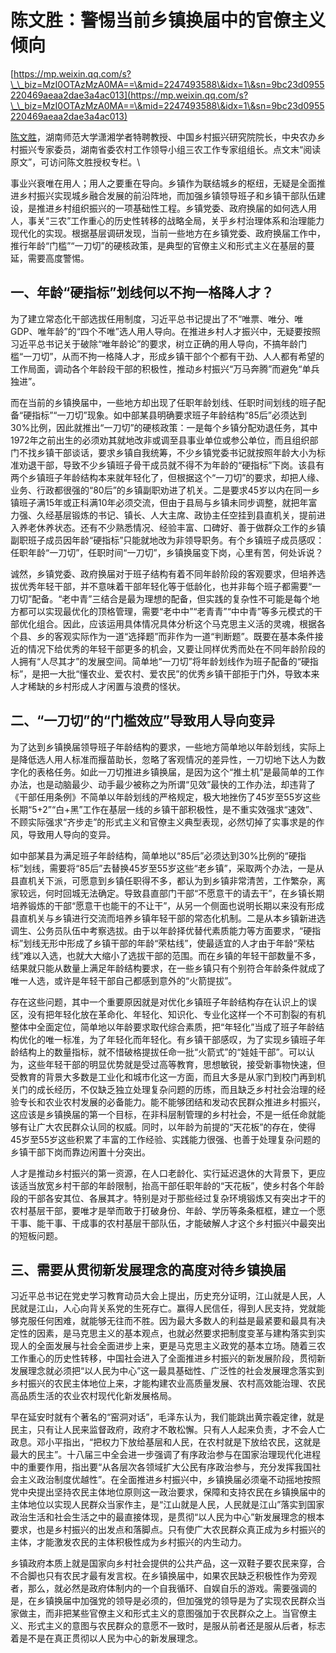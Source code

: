 # 陈文胜：警惕当前乡镇换届中的官僚主义倾向

[https://mp.weixin.qq.com/s?\_\_biz=MzI0OTAzMzA0MA==\&mid=2247493588\&idx=1\&sn=9bc23d0955220469aeaa2dae3a4ac013](https://mp.weixin.qq.com/s?\_\_biz=MzI0OTAzMzA0MA==\&mid=2247493588\&idx=1\&sn=9bc23d0955220469aeaa2dae3a4ac013)

[陈文胜](http://www.aisixiang.com/thinktank/ChenWenSheng.html)，湖南师范大学潇湘学者特聘教授、中国乡村振兴研究院院长，中央农办乡村振兴专家委员，湖南省委农村工作领导小组三农工作专家组组长。点文末“阅读原文”，可访问陈文胜授权专栏。\


事业兴衰唯在用人；用人之要重在导向。乡镇作为联结城乡的枢纽，无疑是全面推进乡村振兴实现城乡融合发展的前沿阵地，而加强乡镇领导班子和乡镇干部队伍建设，是推进乡村组织振兴的一项基础性工程。乡镇党委、政府换届的如何选人用人，事关“三农”工作重心的历史性转移的战略全局，关乎乡村治理体系和治理能力现代化的实现。根据基层调研发现，当前一些地方在乡镇党委、政府换届工作中，推行年龄“门槛”“一刀切”的硬核政策，是典型的官僚主义和形式主义在基层的蔓延，需要高度警惕。

## **一、年龄“硬指标”划线何以不拘一格降人才？**

为了建立常态化干部选拔任用制度，习近平总书记提出了不“唯票、唯分、唯GDP、唯年龄”的“四个不唯”选人用人导向。在推进乡村人才振兴中，无疑要按照习近平总书记关于破除“唯年龄论”的要求，树立正确的用人导向，不搞年龄门槛“一刀切”，从而不拘一格降人才，形成乡镇干部个个都有干劲、人人都有希望的工作局面，调动各个年龄段干部的积极性，推动乡村振兴“万马奔腾”而避免“单兵独进”。

而在当前的乡镇换届中，一些地方却出现了任职年龄划线、任职时间划线的班子配备“硬指标”“一刀切”现象。如中部某县明确要求班子年龄结构“85后”必须达到30%比例，因此就推出“一刀切”的硬核政策：一是每个乡镇分配劝退任务，其中1972年之前出生的必须劝其就地改非或调至县事业单位或参公单位，而且组织部门不找乡镇干部谈话，要求乡镇自我统筹，不少乡镇党委书记就按照年龄大小为标准劝退干部，导致不少乡镇班子骨干成员就不得不为年龄的“硬指标”下岗。该县有两个乡镇班子年龄结构本来就年轻化了，但根据这个“一刀切”的要求，却把人缘、业务、行政都很强的“80后”的乡镇副职劝进了机关。二是要求45岁以内在同一乡镇班子满15年或正科满10年必须交流，但由于县局与乡镇未同步调整，就把年富力强、久经基层锻炼的书记、镇长、人大主席、政协主任空挂到县直机关，提前进入养老休养状态。还有不少熟悉情况、经验丰富、口碑好、善于做群众工作的乡镇副职班子成员因年龄“硬指标”只能就地改为非领导职务。有个乡镇班子成员感叹：任职年龄“一刀切”，任职时间“一刀切”，乡镇换届变下岗，心里有苦，何处诉说？

诚然，乡镇党委、政府换届对于班子结构有着不同年龄阶段的客观要求，但培养选拔优秀年轻干部，并不意味着干部年轻化等于低龄化，也并非每个班子都需要“一刀切”配备。“老中青”三结合是最为理想的配备，但实践的复杂性不可能是每个地方都可以实现最优化的顶格管理，需要“老中中”“老青青”“中中青”等多元模式的干部优化组合。因此，应该运用具体情况具体分析这个马克思主义活的灵魂，根据各个县、乡的客观实际作为一道“选择题”而非作为一道“判断题”。既要在基本条件接近的情况下给优秀的年轻干部更多的机会，又要让同样优秀而处在不同年龄阶段的人拥有“人尽其才”的发展空间。简单地“一刀切”将年龄划线作为班子配备的“硬指标”，是把一大批“懂农业、爱农村、爱农民”的优秀乡镇干部拒于门外，导致本来人才稀缺的乡村形成人才闲置与浪费的怪状。

## **二、“一刀切”的“门槛效应”导致用人导向变异**

为了达到乡镇换届领导班子年龄结构的要求，一些地方简单地以年龄划线，实际上是降低选人用人标准而揠苗助长，忽略了客观情况的差异性，一刀切地下达人为数字化的表格任务。如此一刀切推进乡镇换届，是因为这个“推土机”是最简单的工作办法，也是动脑最少、动手最少被称之为所谓“见效”最快的工作办法，却违背了《干部任用条例》不简单以年龄划线的严格规定，极大地挫伤了45岁至55岁这些长期“5+2”“白+黑”工作在基层一线的乡镇干部积极性，是不重实效强求“速效”、不顾实际强求“齐步走”的形式主义和官僚主义典型表现，必然切掉了实事求是的作风，导致用人导向的变异。

如中部某县为满足班子年龄结构，简单地以“85后”必须达到30%比例的“硬指标”划线，需要将“85后”去替换45岁至55岁这些“老乡镇”，采取两个办法，一是从县直机关下派，可愿意到乡镇任职得不多，都认为到乡镇非常清苦，工作繁杂，离家较远，何时回城无法确定。导致县直部门干部“不愿意干的请去干”，在乡镇长期培养锻炼的干部“愿意干也能干的不让干”，从另一个侧面也说明长期以来没有形成县直机关与乡镇进行交流而培养乡镇年轻干部的常态化机制。二是从本乡镇新进选调生、公务员队伍中考察选拔。由于以年龄择优替代素质能力等方面要求，“硬指标”划线无形中形成了乡镇干部的年龄“荣枯线”，使最适宜的人才由于年龄“荣枯线”难以入选，也就大大缩小了选拔干部的范围。而在乡镇的年轻干部数量不多，结果就只能从数量上满足年龄结构要求，在一些乡镇只有个别符合年龄条件就成了唯一人选，或许是年轻干部自己都感到意外的“火箭提拔”。

存在这些问题，其中一个重要原因就是对优化乡镇班子年龄结构存在认识上的误区，没有把年轻化放在革命化、年轻化、知识化、专业化这样一个不可割裂的有机整体中全面定位，简单地以年龄要求取代综合素质，把“年轻化”当成了班子年龄结构优化的唯一标准，为了年轻化而年轻化。有乡镇干部感叹，为了实现乡镇班子年龄结构上的数量指标，就不惜破格提拔任命一批“火箭式”的“娃娃干部”。可以认为，这些年轻干部的明显优势就是受过高等教育，思想敏锐，接受新事物快速，但受教育的背景大多数是工业化和城市化这一方面，而且大多是从家门到校门再到机关门的成长经历，不仅缺乏独立处理复杂问题的历练，而且缺乏乡村社会治理的经验专长和农业农村发展的必备能力。能不能够团结和发动农民群众推进乡村振兴，这应该是乡镇换届的第一个目标，在非科层制管理的乡村社会，不是一纸任命就能够有让广大农民群众认同的权威。同时，以年龄为前提的“天花板”的存在，使得45岁至55岁这些积累了丰富的工作经验、实践能力很强、也善于处理复杂问题的乡镇干部下岗而靠边闲置十分突出。

人才是推动乡村振兴的第一资源，在人口老龄化、实行延迟退休的大背景下，更应该适当放宽乡村干部的年龄限制，抬高干部任职年龄的“天花板”，使乡村各个年龄段的干部各安其位、各展其才。特别是对于那些经过复杂环境锻炼又有突出才干的农村基层干部，要唯才是举而敢于打破身份、年龄、学历等条条框框，建立一个愿干事、能干事、干成事的农村基层干部队伍，才能破解人才这个乡村振兴中最突出的短板问题。

## **三、需要从贯彻新发展理念的高度对待乡镇换届**

习近平总书记在党史学习教育动员大会上提出，历史充分证明，江山就是人民，人民就是江山，人心向背关系党的生死存亡。赢得人民信任，得到人民支持，党就能够克服任何困难，就能够无往而不胜。因为最大多数人的利益是最紧要和最具有决定性的因素，是马克思主义的基本观点，也就必然要求把制度变革与建构落实到实现人的全面发展与社会全面进步上来，更是马克思主义政党的基本立场。随着三农工作重心的历史性转移，中国社会进入了全面推进乡村振兴的新发展阶段，贯彻新发展理念就必须把“以人民为中心”这一最具基础性、广泛性的社会发展理念落实到乡村振兴的农民主体地位上来，才能构建农业高质量发展、农村高效能治理、农民高品质生活的农业农村现代化新发展格局。

早在延安时就有个著名的“窑洞对话”，毛泽东认为，我们能跳出黄宗羲定律，就是民主，只有让人民来监督政府，政府才不敢松懈。只有人人起来负责，才不会人亡政息。邓小平指出，“把权力下放给基层和人民，在农村就是下放给农民，这就是最大的民主”。十八届三中全会进一步强调了有序政治参与在国家治理现代化进程中的重要作用，指出要“从各层次各领域扩大公民有序政治参与，充分发挥我国社会主义政治制度优越性”。在全面推进乡村振兴中，乡镇换届必须毫不动摇地按照党中央提出坚持农民主体地位原则这一政治要求，保障和支持农民在乡镇换届中的主体地位以实现人民群众当家作主，是“江山就是人民，人民就是江山”落实到国家政治生活和社会生活之中的最直接体现，是贯彻“以人民为中心”新发展理念的根本要求，也是乡村振兴的出发点和落脚点。只有使广大农民群众真正成为乡村振兴的主体，才能激发农民的主体积极性成为乡村振兴的内生动力。

乡镇政府本质上就是国家向乡村社会提供的公共产品，这一双鞋子要农民来穿，合不合脚也只有农民才最有发言权。在乡镇换届中，如果农民缺乏积极性作为旁观者，那么，就必然是政府体制内的一个自我循环、自娱自乐的游戏。需要强调的是，在乡镇换届中加强党的领导是必须的，但加强党的领导是为了实现农民群众当家做主，而非把某些官僚主义和形式主义的意图强加于农民群众之上。当官僚主义、形式主义的意图与农民群众的意愿不一致时，是服从前者还是服从后者，标志着是不是在真正贯彻以人民为中心的新发展理念。

